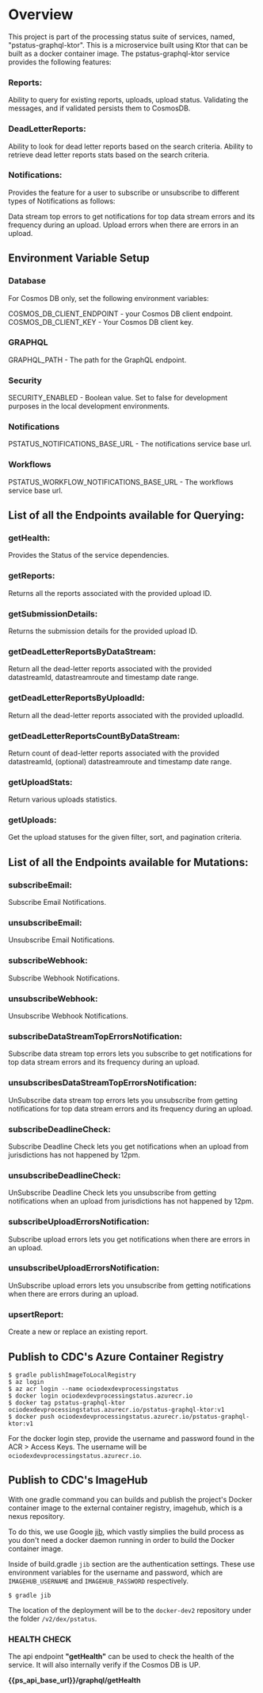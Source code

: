 # Overview
This project is part of the processing status suite of services, named, "pstatus-graphql-ktor". This is a microservice built using Ktor that can be built as a docker container image. The pstatus-graphql-ktor service provides the following features:

### Reports:
Ability to query for existing reports, uploads, upload status.
Validating the messages, and if validated persists them to CosmosDB. 

### DeadLetterReports:
Ability to look for dead letter reports based on the search criteria.
Ability to retrieve dead letter reports stats based on the search criteria.

### Notifications:
Provides the feature for a user to subscribe or unsubscribe to different types of Notifications as follows:

Data stream top errors to get notifications for top data stream errors and its frequency during an upload.
Upload errors when there are errors in an upload.

## Environment Variable Setup

### Database

For Cosmos DB only, set the following environment variables:

COSMOS_DB_CLIENT_ENDPOINT - your Cosmos DB client endpoint.
COSMOS_DB_CLIENT_KEY - Your Cosmos DB client key.

### GRAPHQL 
GRAPHQL_PATH - The path for the GraphQL endpoint.

### Security 
SECURITY_ENABLED - Boolean value. Set to false for development purposes in the local development environments.

### Notifications
PSTATUS_NOTIFICATIONS_BASE_URL - The notifications service base url.

### Workflows
PSTATUS_WORKFLOW_NOTIFICATIONS_BASE_URL - The workflows service base url.

## List of all the Endpoints available for Querying:

### getHealth: 
Provides the Status of the service dependencies.

### getReports: 
Returns all the reports associated with the provided upload ID.

### getSubmissionDetails:
Returns the submission details for the provided upload ID.

### getDeadLetterReportsByDataStream:
Return all the dead-letter reports associated with the provided datastreamId, datastreamroute and timestamp date range.

### getDeadLetterReportsByUploadId:
Return all the dead-letter reports associated with the provided uploadId.

### getDeadLetterReportsCountByDataStream:
Return count of dead-letter reports associated with the provided datastreamId, (optional) datastreamroute and timestamp date range.

### getUploadStats:
Return various uploads statistics.

### getUploads:
Get the upload statuses for the given filter, sort, and pagination criteria.


## List of all the Endpoints available for Mutations:

### subscribeEmail:
Subscribe Email Notifications.

### unsubscribeEmail:
Unsubscribe Email Notifications.

### subscribeWebhook:
Subscribe Webhook Notifications.

### unsubscribeWebhook:
Unsubscribe Webhook Notifications.

### subscribeDataStreamTopErrorsNotification:
Subscribe data stream top errors lets you subscribe to get notifications for top data stream errors and its frequency during an upload.

### unsubscribesDataStreamTopErrorsNotification:
UnSubscribe data stream top errors lets you unsubscribe from getting notifications for top data stream errors and its frequency during an upload.

### subscribeDeadlineCheck:
Subscribe Deadline Check lets you get notifications when an upload from jurisdictions has not happened by 12pm.

### unsubscribeDeadlineCheck:
UnSubscribe Deadline Check lets you unsubscribe from getting notifications when an upload from jurisdictions has not happened by 12pm.

### subscribeUploadErrorsNotification:
Subscribe upload errors lets you get notifications when there are errors in an upload.

### unsubscribeUploadErrorsNotification:
UnSubscribe upload errors lets you unsubscribe from getting notifications when there are errors during an upload.

### upsertReport:
Create a new or replace an existing report. 






## Publish to CDC's Azure Container Registry
```commandline
$ gradle publishImageToLocalRegistry
$ az login
$ az acr login --name ociodexdevprocessingstatus
$ docker login ociodexdevprocessingstatus.azurecr.io
$ docker tag pstatus-graphql-ktor ociodexdevprocessingstatus.azurecr.io/pstatus-graphql-ktor:v1
$ docker push ociodexdevprocessingstatus.azurecr.io/pstatus-graphql-ktor:v1 
```
For the docker login step, provide the username and password found in the ACR > Access Keys.  The username will be `ociodexdevprocessingstatus.azurecr.io`.

## Publish to CDC's ImageHub
With one gradle command you can builds and publish the project's Docker container image to the external container registry, imagehub, which is a nexus repository.

To do this, we use Google [jib](https://cloud.google.com/java/getting-started/jib), which vastly simplies the build process as you don't need a docker daemon running in order to build the Docker container image.

Inside of build.gradle `jib` section are the authentication settings.  These use environment variables for the username and password, which are `IMAGEHUB_USERNAME` and `IMAGEHUB_PASSWORD` respectively.
```commandline
$ gradle jib
```
The location of the deployment will be to the `docker-dev2` repository under the folder `/v2/dex/pstatus`. 

### HEALTH CHECK
The api endpoint **"getHealth"** can be used to check the health of the service. It will also internally verify if the Cosmos DB is UP.

**{{ps_api_base_url}}/graphql/getHealth**

